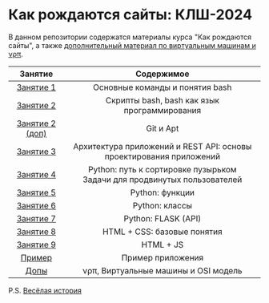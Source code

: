 # Как рождаются сайты: КЛШ-2024

В данном репозитории содержатся материалы курса "Как рождаются сайты", а также [дополнительный материал по виртуальным машинам и νρπ](./KLSH-extra).

|                 Занятие                 |                             Содержимое                              |
| :-------------------------------------: | :-----------------------------------------------------------------: |
|       [Занятие 1](./KLSH-lesson1)       |                   Основные команды и понятия bash                   |
|       [Занятие 2](./KLSH-lesson2)       |            Скрипты bash, bash как язык программирования             |
| [Занятие 2 (доп)](./KLSH-lesson2-extra) |                              Git и Apt                              |
|       [Занятие 3](./KLSH-lesson3)       | Архитектура приложений и REST API: основы проектирования приложений |
|       [Занятие 4](./KLSH-lesson4)       | Python: путь к сортировке пузырьком<br>Задачи для продвинутых пользователей |
|       [Занятие 5](./KLSH-lesson5)       |                           Python: функции                           |
|       [Занятие 6](./KLSH-lesson6)       |                           Python: классы                            |
|       [Занятие 7](./KLSH-lesson7)       |                         Python: FLASK (API)                         |
|       [Занятие 8](./KLSH-lesson8)       |                     HTML + CSS: базовые понятия                     |
|       [Занятие 9](./KLSH-lesson9)       |                              HTML + JS                              |
|     [Пример](./KLSH-lesson-example)     |                          Пример приложения                          |
|          [Допы](./KLSH-extra)           |                νρπ, Виртуальные машины и OSI модель                 |

P.S. [Весёлая история](https://lleo.me/arhive/humor/serafim.htm)